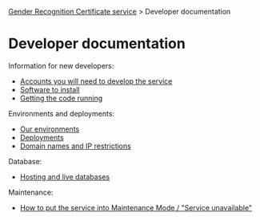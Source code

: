 
[Gender Recognition Certificate service](../README.md) >
Developer documentation

# Developer documentation

Information for new developers:

* [Accounts you will need to develop the service](Accounts_you_will_need_to_develop_the_service.md)
* [Software to install](Software_to_install.md)
* [Getting the code running](Getting_the_code_running.md)

Environments and deployments:
* [Our environments](Our_environments.md)
* [Deployments](Deployments.md)
* [Domain names and IP restrictions](Domain_names_and_IP_restrictions.md)

Database:
* [Hosting and live databases](Hosting_and_live_databases.md)

Maintenance:
* [How to put the service into Maintenance Mode / "Service unavailable"](Maintenance_mode.md)


